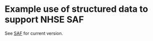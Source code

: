 # Example use of structured data to support NHSE SAF

See [SAF](https://architecture.digital.nhs.uk/solution-architecture-framework) for current version.
